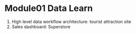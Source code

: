 # Module01 Data Learn
1. High level data workflow architecture: tourist attraction site
2. Sales dashboard: Superstore 
